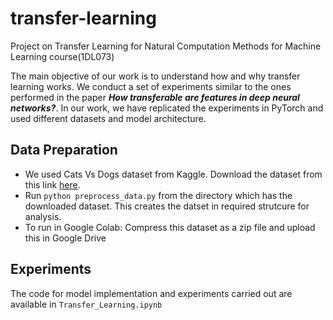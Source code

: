 # transfer-learning
Project on Transfer Learning for Natural Computation Methods for Machine Learning course(1DL073)

The main objective of our work is to understand how and why transfer learning works. We conduct a set of experiments similar to the ones performed in the paper ***How transferable are features in deep neural networks?***. In our work, we have replicated the experiments in PyTorch and used different datasets and model architecture.

## Data Preparation
- We used Cats Vs Dogs dataset from Kaggle. Download the dataset from this link [here](https://www.kaggle.com/biaiscience/dogs-vs-cats).
- Run `python preprocess_data.py` from the directory which has the downloaded dataset. This creates the datset in required strutcure for analysis.
- To run in Google Colab: Compress this dataset as a zip file and upload this in Google Drive 

## Experiments
The code for model implementation and experiments carried out are available in `Transfer_Learning.ipynb`
